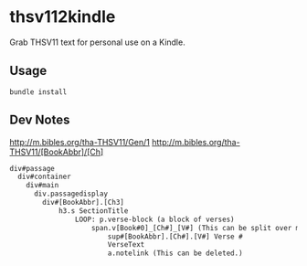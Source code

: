 # thsv112kindle
Grab THSV11 text for personal use on a Kindle.

## Usage

```
bundle install
```

## Dev Notes

http://m.bibles.org/tha-THSV11/Gen/1
http://m.bibles.org/tha-THSV11/[BookAbbr]/[Ch]

```html
div#passage
  div#container
  	div#main
  	  div.passagedisplay
  	  	div#[BookAbbr].[Ch3]
  	  		h3.s SectionTitle
  	  			LOOP: p.verse-block (a block of verses)
  	  				span.v[Book#0]_[Ch#]_[V#] (This can be split over multiple p.verse-block's, like in the Psalms. Need to be combined.)
  	  					sup#[BookAbbr].[Ch#].[V#] Verse #
  	  					VerseText
  	  					a.notelink (This can be deleted.)
```